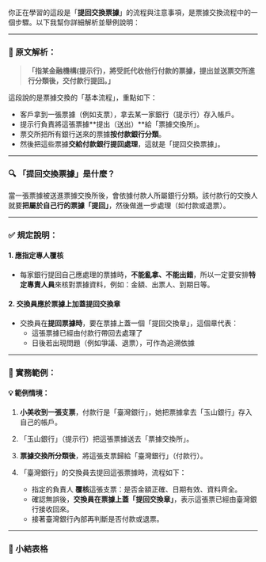 你正在學習的這段是「**提回交換票據**」的流程與注意事項，是票據交換流程中的一個步驟。以下我幫你詳細解析並舉例說明：

---

### 📘 原文解析：

> **「指某金融機構(提示行)，將受託代收他行付款的票據，提出並送票交所進行分類後，交付款行提回。」**

這段說的是票據交換的「基本流程」，重點如下：

- 客戶拿到一張票據（例如支票），拿去某一家銀行（提示行）存入帳戶。
- 提示行負責將這張票據**提出（送出）**給「票據交換所」。
- 票交所把所有銀行送來的票據**按付款銀行分類**。
- 然後把這些票據**交給付款銀行提回處理**，這就是「提回交換票據」。

---

### 🔍 「提回交換票據」是什麼？

當一張票據被送進票據交換所後，會依據付款人所屬銀行分類。該付款行的交換人就要**把屬於自己行的票據「提回」**，然後做進一步處理（如付款或退票）。

---

### ✅ 規定說明：

#### 1. **應指定專人覆核**
- 每家銀行提回自己應處理的票據時，**不能亂拿、不能出錯**，所以一定要安排**特定專責人員**來核對票據資料，例如：金額、出票人、到期日等。

#### 2. **交換員應於票據上加蓋提回交換章**
- 交換員在**提回票據時**，要在票據上蓋一個「提回交換章」，這個章代表：
  - 這張票據已經由付款行帶回去處理了
  - 日後若出現問題（例如爭議、退票），可作為追溯依據

---

### 🧾 實務範例：

#### 💡 範例情境：

1. **小美收到一張支票**，付款行是「臺灣銀行」，她把票據拿去「玉山銀行」存入自己的帳戶。
2. 「玉山銀行」（提示行）把這張票據送去「票據交換所」。
3. **票據交換所分類後**，將這張支票歸給「臺灣銀行」（付款行）。
4. 「臺灣銀行」的交換員去提回這張票據時，流程如下：

   - 指定的負責人 **覆核**這張支票：是否金額正確、日期有效、資料齊全。
   - 確認無誤後，**交換員在票據上蓋「提回交換章」**，表示這張票已經由臺灣銀行接收回來。
   - 接著臺灣銀行內部再判斷是否付款或退票。

---

### 🔖 小結表格